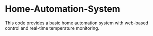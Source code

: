 # Home-Automation-System
This code provides a basic home automation system with web-based control and real-time temperature monitoring.
